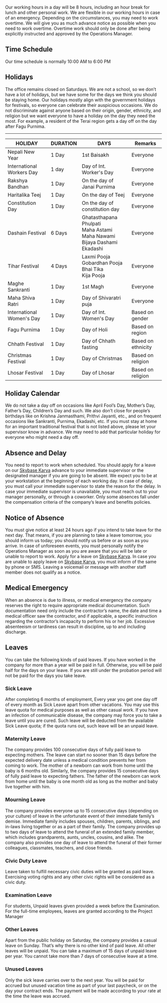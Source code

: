 <style>
.md-typesettable {
  width: 100%;
}
.md-typesettable table:not([class]) {
  display: table
}
</style>

Our working hours in a day will be 8 hours, including an hour break for lunch and other personal work. We are flexible in our working hours in case of an emergency. Depending on the circumstances, you may need to work overtime. We will give you as much advance notice as possible when you need to work overtime. Overtime work should only be done after being explicitly instructed and approved by the Operations Manager.

## Time Schedule
Our time schedule is normally 10:00 AM to 6:00 PM

## Holidays
The office remains closed on Saturdays. We are not a school, so we don’t have a lot of holidays, but we have some for the days we think you should be staying home. Our holidays mostly align with the government holidays for festivals, so everyone can celebrate their auspicious occasions. We do not discriminate against anyone based on their origin, gender, ethnicity, and religion but we want everyone to have a holiday on the day they need the most. For example, a resident of the Terai region gets a day off on the day after Fagu Purnima.

<hr>

HOLIDAY | DURATION | DAYS | Remarks 
--- | --- | --- | ---
Nepali New Year | 1 Day | 1st Baisakh | Everyone
International Workers Day | 1 day | Day of Int. Worker's Day | Everyone
Rakshya Bandhan | 1 Day | On the day of Janai Purnima| Everyone
Haritalika Teej | 1 Day | On the day of Teej | Everyone
Constitution Day | 1 Day | On the day of constitution day | Everyone
Dashain Festival | 6 Days | Ghatasthapana <br> Phulpati <br> Maha Astami <br> Maha Nawami <br> Bijaya Dashami <br> Ekadashi | Everyone
Tihar Festival | 4 Days |Laxmi Pooja <br> Gobardhan Pooja <br> Bhai Tika <br> Kija Pooja| Everyone
Maghe Sankranti | 1 Day | 1st Magh| Everyone
Maha Shiva Ratri | 1 Day | Day of Shivaratri puja| Everyone
International Women's Day | 1 Day | Day of Int. Women's Day| Based on gender
Fagu Purnima | 1 Day | Day of Holi| Based on region
Chhath Festival | 1 Day | Day of Chhath fasting| Based on ethnicity
Christmas Festival | 1 Day | Day of Christmas| Based on religion
Lhosar Festival | 1 Day | Day of Lhosar| Based on religion

## Holiday Calendar
We do not take a day off on occasions like April Fool’s Day, Mother’s Day, Father’s Day, Children’s Day and such. We also don’t close for people’s birthdays like on Krishna Janmasthami, Prithvi Jayanti, etc., and on frequent occasions like Sankranti, Purnima, Ekadashi, etc. If you must stay at home for an important traditional festival that is not listed above, please let your supervisor know in advance. We may need to add that particular holiday for everyone who might need a day off.

## Absence and Delay
You need to report to work when scheduled. You should apply for a leave on our [Skybase Karya](www.karya.skybase.com.np) advance to your immediate supervisor or the designated manager if you are going to be absent. We expect you to be at your workstation at the beginning of each working day. In case of delay, you must call your immediate supervisor to state the reason for the delay. In case your immediate supervisor is unavailable, you must reach out to your manager personally, or through a coworker. Only some absences fall under the compensation criteria of the company’s leave and benefits policies.

## Notice of Absence
You must give notice at least 24 hours ago if you intend to take leave for the next day. That means, if you are planning to take a leave tomorrow, you should inform us today; you should notify us before or as soon as you arrive. In case of unforeseen events, you must personally notify the Operations Manager as soon as you are aware that you will be late or unable to report to work. Apply for a leave on [Skybase Karya](www.karya.skybase.com.np). In case you are unable to apply leave on [Skybase Karya](www.karya.skybase.com.np), you must inform of the same by phone or SMS. Leaving a voicemail or message with another staff member does not qualify as a notice.

## Medical Emergency
When an absence is due to illness, or medical emergency the company reserves the right to require appropriate medical documentation. Such documentation need only include the contractor’s name, the date and time a medical officer saw the contractor, and if applicable, a specific instruction regarding the contractor’s incapacity to perform his or her job. Excessive absenteeism or tardiness can result in discipline, up to and including discharge.

## Leaves
You can take the following kinds of paid leaves. If you have worked in the company for more than a year will be paid in full. Otherwise, you will be paid half for the days on your leave. If you are still under the probation period will not be paid for the days you take leave.

### Sick Leave
After completing 6 months of employment, Every year you get one day off of every month as Sick Leave apart from other vacations. You may use this leave quota for medical purposes as well as other casual work. If you have an infection of communicable disease, the company may force you to take a leave until you are cured. Such leave will be deducted from the available Sick Leave quota; if the quota runs out, such leave will be an unpaid leave.

### Maternity Leave
The company provides 100 consecutive days of fully paid leave to expecting mothers. The leave can start no sooner than 15 days before the expected delivery date unless a medical condition prevents her from coming to work. The mother of a newborn can work from home until the baby is 6 months old. Similarly, the company provides 15 consecutive days of fully paid leave to expecting fathers. The father of the newborn can work from home until the baby is one month old as long as the mother and baby live together with him.

### Mourning Leave
The company provides everyone up to 15 consecutive days (depending on your culture) of leave in the unfortunate event of their immediate family’s demise. Immediate family includes spouses, children, parents, siblings, and in-laws living together or as a part of their family. The company provides up to two days of leave to attend the funeral of an extended family member, which includes grandparents, aunts, uncles, cousins, and alike. The company also provides one day of leave to attend the funeral of their former colleagues, classmates, teachers, and close friends.

### Civic Duty Leave
Leave taken to fulfill necessary civic duties will be granted as paid leave. Exercising voting rights and any other civic rights will be considered as a civic duty.

### Examination Leave
For students, Unpaid leaves given provided a week before the Examination. For the full-time employees, leaves are granted according to the Project Manager

### Other Leaves
Apart from the public holiday on Saturday, the company provides a casual leave on Sunday. That’s why there is no other kind of paid leave. All other leaves will be unpaid. You can take a maximum of 15 days of unpaid leave per year. You cannot take more than 7 days of consecutive leave at a time.

### Unused Leaves
Only the sick leave carries over to the next year. You will be paid for accrued but unused vacation time as part of your last paycheck, or on the day your contract ends. The payment will be made according to your rate at the time the leave was accrued.
